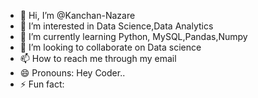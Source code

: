- 👋 Hi, I’m @Kanchan-Nazare
- 👀 I’m interested in Data Science,Data Analytics 
- 🌱 I’m currently learning Python, MySQL,Pandas,Numpy
- 💞️ I’m looking to collaborate on Data science 
- 📫 How to reach me through my email 
- 😄 Pronouns: Hey Coder..
- ⚡ Fun fact: 

<!---
Kanchan-Nazare/Kanchan-Nazare is a ✨ special ✨ repository because its `README.md` (this file) appears on your GitHub profile.
You can click the Preview link to take a look at your changes.
--->
